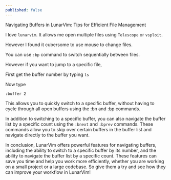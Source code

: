 ```yaml
---
published: false
---
```

Navigating Buffers in LunarVim: Tips for Efficient File Management

I love `lunarvim`. It allows me open multiple files using `Telescope` or `vsploit`. 

However I found it cubersome to use mouse to change files. 

You can use `:bp` command to switch sequentially between files. 

However if you want to jump to a specific file, 

First get the buffer number by typing `ls`

Now type

```
:buffer 2

```

This allows you to quickly switch to a specific buffer, without having to cycle through all open buffers using the :bn and :bp commands.

In addition to switching to a specific buffer, you can also navigate the buffer list by a specific count using the `:bnext` and `:bprev` commands. These commands allow you to skip over certain buffers in the buffer list and navigate directly to the buffer you want.

In conclusion, LunarVim offers powerful features for navigating buffers, including the ability to switch to a specific buffer by its number, and the ability to navigate the buffer list by a specific count. These features can save you time and help you work more efficiently, whether you are working on a small project or a large codebase. So give them a try and see how they can improve your workflow in LunarVim!




